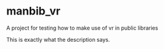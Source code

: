 # manbib_vr
A project for testing how to make use of vr in public libraries

This is exactly what the description says.
